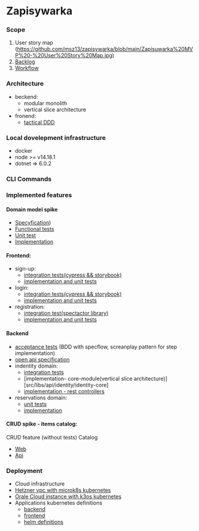 # Zapisywarka

### Scope
1. User story map
(https://github.com/msz13/zapisywarka/blob/main/Zapisuwarka%20MVP%20-%20User%20Story%20Map.jpg)
3. [Backlog](https://github.com/users/msz13/projects/3/views/1)
4. [Workflow](https://github.com/users/msz13/projects/4)

### Architecture
- beckend:
  * modular monolith
  * vertical slice architecture
- fronend:
  * [tactical DDD](https://www.angulararchitects.io/en/blog/tactical-domain-driven-design-with-monorepos/)

### Local dovelepment infrastructure
* docker
* node >= v14.18.1
* dotnet => 6.0.2
### CLI Commands

### Implemented features
#### Domain model spike
* [Specyfication](https://github.com/msz13/zapisywarka-deprecated/blob/main/WEB-API/RegistrationFunctionalTests/Features/Zapisy.feature))
* [Functional tests](https://github.com/msz13/zapisywarka-deprecated/tree/main/WEB-API/RegistrationFunctionalTests)
* [Unit test](https://github.com/msz13/zapisywarka-deprecated/tree/main/WEB-API/RegistrationUnitTests)
* [Implementation](https://github.com/msz13/zapisywarka-deprecated/tree/main/WEB-API/RegistrationBD)
#### Frontend:
* sign-up:
  *  [integration tests(cypress && storybook)](src/apps/test/libs/identity/sign-up-feature-e2e)
  *  [implementation and unit tests](src/libs/web/identity/sign-up-feature)
* login:
  * [integration tests(cypress && storybook)](src/apps/test/libs/identity/login-feature-e2e)
  * [implementation and unit tests](src/libs/web/identity/login-feature)
* registration:
  * [integration test(spectactor library)](src/libs/web/registration/registration-feature/src/lib/_features_tests)
  * [implementation and unit tests](src/libs/web/registration/registration-feature)

#### Backend
* [acceptance tests](src/apps/zapisywarka-api-test) (BDD with specflow, screanplay pattern for step implementation)
* [open api specification](https://github.com/msz13/zapisywarka/tree/main/Docs/open-api-spec)
* indentity domain:
  * [integration tests](src/libs/api/identity/identity-core-test)
  * [implementation- core-module(vertical slice architecture)][src/libs/api/identity/identity-core]
  * [implementation - rest controllers](src/libs/api/identity/identity-api)
* reservations domain:
  * [unit tests](src/libs/api/reservations/reservations-api-test)
  * [implementation](src/libs/api/reservations/reservations-api)
    
#### CRUD spike - items catalog:
CRUD feature (without tests)
Catalog
* [Web](https://github.com/msz13/zapisywarka/tree/main/src/libs/web/catalog)
* [Api](https://github.com/msz13/zapisywarka/tree/main/src/libs/api/catalog)

### Deployment 
* Cloud infrastructure
 * [Hetzner vpc with microk8s kubernetes](https://github.com/msz13/zapisywarka-env/tree/main/hetzner-cloud)
 * [Orale Cloud instance with k3os kubernetes](https://github.com/msz13/zapisywarka-env/tree/main/oci-cluster)
* Applications kubernetes definitions
  * [backend](https://github.com/msz13/zapisywarka/tree/main/src/apps/zapisywarka-api/deployment)
  * [frontend](https://github.com/msz13/zapisywarka/tree/main/src/apps/zapisywarka-rejestracja/deployment)
  * [helm definitions](https://github.com/msz13/zapisywarka/tree/88-deploy-create-staging-environment/src/deployment/zapisywarka)


